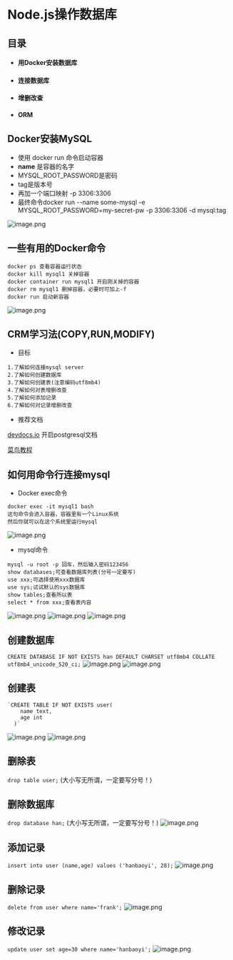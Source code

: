 # Node.js操作数据库

## 目录
- #### 用Docker安装数据库
- #### 连接数据库
- #### 增删改查
- #### ORM

## Docker安装MySQL

- 使用 docker run 命令启动容器
- **name** 是容器的名字
- MYSQL_ROOT_PASSWORD是密码
- tag是版本号
- 再加一个端口映射 -p 3306:3306
- 最终命令docker run --name some-mysql -e MYSQL_ROOT_PASSWORD=my-secret-pw -p 3306:3306 -d mysql:tag

![image.png](https://upload-images.jianshu.io/upload_images/1181204-5293da4a1c50e09c.png?imageMogr2/auto-orient/strip%7CimageView2/2/w/1240)

## 一些有用的Docker命令

```
docker ps 查看容器运行状态
docker kill mysql1 关掉容器
docker container run mysql1 开启刚关掉的容器
docker rm mysql1 删掉容器，必要时可加上-f
docker run 启动新容器
```
![image.png](https://upload-images.jianshu.io/upload_images/1181204-f145b6bd814ffff2.png?imageMogr2/auto-orient/strip%7CimageView2/2/w/1240)

## CRM学习法(COPY,RUN,MODIFY)
- 目标
```
1.了解如何连接mysql server
2.了解如何创建数据库
3.了解如何创建表(注意编码utf8mb4)
4.了解如何对表增删改查
5.了解如何添加记录
6.了解如何对记录增删改查
```
- 推荐文档

[devdocs.io](https://devdocs.io/postgresql~11/tutorial-createdb) 开启postgresql文档

[菜鸟教程](https://www.runoob.com/mysql/mysql-create-database.html)

## 如何用命令行连接mysql
- Docker exec命令
```
docker exec -it mysql1 bash
这句命令会进入容器，容器里有一个Linux系统
然后你就可以在这个系统里运行mysql
```
![image.png](https://upload-images.jianshu.io/upload_images/1181204-c8f4ef3a6d694c6e.png?imageMogr2/auto-orient/strip%7CimageView2/2/w/1240)

- mysql命令
```
mysql -u root -p 回车，然后输入密码123456
show databases;可查看数据库列表(分号一定要写)
use xxx;可选择使用xxx数据库
use sys;试试默认的sys数据库
show tables;查看所以表
select * from xxx;查看表内容
```
![image.png](https://upload-images.jianshu.io/upload_images/1181204-08145ce3288d3380.png?imageMogr2/auto-orient/strip%7CimageView2/2/w/1240)
![image.png](https://upload-images.jianshu.io/upload_images/1181204-e24ef3327c51933e.png?imageMogr2/auto-orient/strip%7CimageView2/2/w/1240)
![image.png](https://upload-images.jianshu.io/upload_images/1181204-f800e1bc58f38149.png?imageMogr2/auto-orient/strip%7CimageView2/2/w/1240)


## 创建数据库

``CREATE DATABASE IF NOT EXISTS han DEFAULT CHARSET utf8mb4 COLLATE utf8mb4_unicode_520_ci;``
![image.png](https://upload-images.jianshu.io/upload_images/1181204-bbefa4c134bcf0be.png?imageMogr2/auto-orient/strip%7CimageView2/2/w/1240)
![image.png](https://upload-images.jianshu.io/upload_images/1181204-4c747182c689ec51.png?imageMogr2/auto-orient/strip%7CimageView2/2/w/1240)

## 创建表

```
`CREATE TABLE IF NOT EXISTS user(
  	name text,
  	age int
  )`
```
![image.png](https://upload-images.jianshu.io/upload_images/1181204-6918d53e084587d5.png?imageMogr2/auto-orient/strip%7CimageView2/2/w/1240)
![image.png](https://upload-images.jianshu.io/upload_images/1181204-69ab6ed0c254d1fc.png?imageMogr2/auto-orient/strip%7CimageView2/2/w/1240)

## 删除表
``drop table user;`` (大小写无所谓，一定要写分号！)
## 删除数据库
``drop database han;`` (大小写无所谓，一定要写分号！)
![image.png](https://upload-images.jianshu.io/upload_images/1181204-a2bef9db8ecc648d.png?imageMogr2/auto-orient/strip%7CimageView2/2/w/1240)


## 添加记录
``insert into user (name,age) values ('hanbaoyi', 28);``
![image.png](https://upload-images.jianshu.io/upload_images/1181204-e2f7b7b5e5835f89.png?imageMogr2/auto-orient/strip%7CimageView2/2/w/1240)

## 删除记录
``delete from user where name='frank';``
![image.png](https://upload-images.jianshu.io/upload_images/1181204-0dc841fedfd20532.png?imageMogr2/auto-orient/strip%7CimageView2/2/w/1240)

## 修改记录
``update user set age=30 where name='hanbaoyi';``
![image.png](https://upload-images.jianshu.io/upload_images/1181204-57f00c708f6d57e2.png?imageMogr2/auto-orient/strip%7CimageView2/2/w/1240)